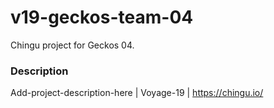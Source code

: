 # v19-geckos-team-04
Chingu project for Geckos 04.

### Description
Add-project-description-here | Voyage-19 | https://chingu.io/
